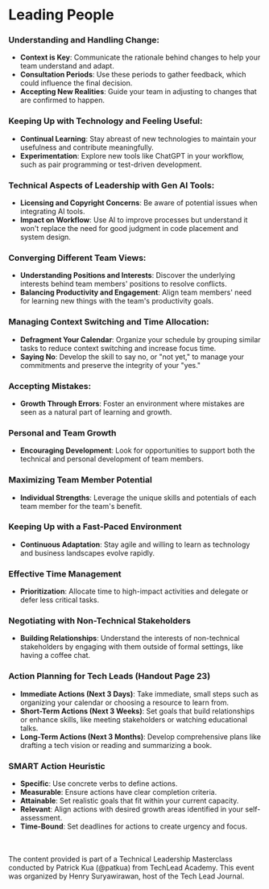 # Leading People

### Understanding and Handling Change:
- **Context is Key**: Communicate the rationale behind changes to help your team understand and adapt.
- **Consultation Periods**: Use these periods to gather feedback, which could influence the final decision.
- **Accepting New Realities**: Guide your team in adjusting to changes that are confirmed to happen.

### Keeping Up with Technology and Feeling Useful:
- **Continual Learning**: Stay abreast of new technologies to maintain your usefulness and contribute meaningfully.
- **Experimentation**: Explore new tools like ChatGPT in your workflow, such as pair programming or test-driven development.

### Technical Aspects of Leadership with Gen AI Tools:
- **Licensing and Copyright Concerns**: Be aware of potential issues when integrating AI tools.
- **Impact on Workflow**: Use AI to improve processes but understand it won't replace the need for good judgment in code placement and system design.

### Converging Different Team Views:
- **Understanding Positions and Interests**: Discover the underlying interests behind team members' positions to resolve conflicts.
- **Balancing Productivity and Engagement**: Align team members' need for learning new things with the team's productivity goals.

### Managing Context Switching and Time Allocation:
- **Defragment Your Calendar**: Organize your schedule by grouping similar tasks to reduce context switching and increase focus time.
- **Saying No**: Develop the skill to say no, or "not yet," to manage your commitments and preserve the integrity of your "yes."

### Accepting Mistakes:
- **Growth Through Errors**: Foster an environment where mistakes are seen as a natural part of learning and growth.

### Personal and Team Growth
- **Encouraging Development**: Look for opportunities to support both the technical and personal development of team members.

### Maximizing Team Member Potential
- **Individual Strengths**: Leverage the unique skills and potentials of each team member for the team's benefit.

### Keeping Up with a Fast-Paced Environment
- **Continuous Adaptation**: Stay agile and willing to learn as technology and business landscapes evolve rapidly.

### Effective Time Management
- **Prioritization**: Allocate time to high-impact activities and delegate or defer less critical tasks.

### Negotiating with Non-Technical Stakeholders
- **Building Relationships**: Understand the interests of non-technical stakeholders by engaging with them outside of formal settings, like having a coffee chat.

### Action Planning for Tech Leads (Handout Page 23)
- **Immediate Actions (Next 3 Days)**: Take immediate, small steps such as organizing your calendar or choosing a resource to learn from.
- **Short-Term Actions (Next 3 Weeks)**: Set goals that build relationships or enhance skills, like meeting stakeholders or watching educational talks.
- **Long-Term Actions (Next 3 Months)**: Develop comprehensive plans like drafting a tech vision or reading and summarizing a book.

### SMART Action Heuristic
- **Specific**: Use concrete verbs to define actions.
- **Measurable**: Ensure actions have clear completion criteria.
- **Attainable**: Set realistic goals that fit within your current capacity.
- **Relevant**: Align actions with desired growth areas identified in your self-assessment.
- **Time-Bound**: Set deadlines for actions to create urgency and focus.


<br><br>
The content provided is part of a Technical Leadership Masterclass conducted by Patrick Kua (@patkua) from TechLead Academy. This event was organized by Henry Suryawirawan, host of the Tech Lead Journal.